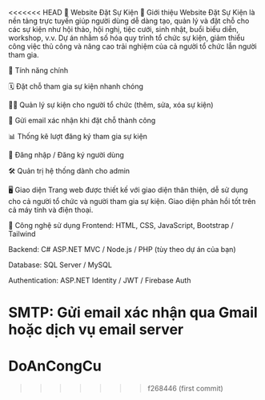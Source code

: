 <<<<<<< HEAD
🎉 Website Đặt Sự Kiện
📝 Giới thiệu
Website Đặt Sự Kiện là nền tảng trực tuyến giúp người dùng dễ dàng tạo, quản lý và đặt chỗ cho các sự kiện như hội thảo, hội nghị, tiệc cưới, sinh nhật, buổi biểu diễn, workshop, v.v. Dự án nhằm số hóa quy trình tổ chức sự kiện, giảm thiểu công việc thủ công và nâng cao trải nghiệm của cả người tổ chức lẫn người tham gia.

🚀 Tính năng chính


🗓 Đặt chỗ tham gia sự kiện nhanh chóng

🧑‍💼 Quản lý sự kiện cho người tổ chức (thêm, sửa, xóa sự kiện)

📩 Gửi email xác nhận khi đặt chỗ thành công

📊 Thống kê lượt đăng ký tham gia sự kiện

🔐 Đăng nhập / Đăng ký người dùng

🛠 Quản trị hệ thống dành cho admin

🖥️ Giao diện
Trang web được thiết kế với giao diện thân thiện, dễ sử dụng cho cả người tổ chức và người tham gia sự kiện. Giao diện phản hồi tốt trên cả máy tính và điện thoại.

🧱 Công nghệ sử dụng
Frontend: HTML, CSS, JavaScript, Bootstrap / Tailwind

Backend: C# ASP.NET MVC / Node.js / PHP (tùy theo dự án của bạn)

Database: SQL Server / MySQL

Authentication: ASP.NET Identity / JWT / Firebase Auth

SMTP: Gửi email xác nhận qua Gmail hoặc dịch vụ email server
=======
# DoAnCongCu
>>>>>>> f268446 (first commit)
